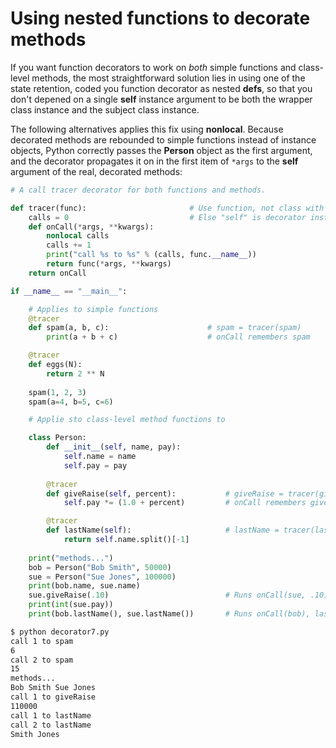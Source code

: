 # Using nested functions to decorate methods

If you want function decorators to work on *both* simple functions and class-level methods, the most straightforward solution lies in using one of the state retention, coded you function decorator as nested **defs**, so that you don't depened on a single **self** instance argument to be both the wrapper class instance and the subject class instance.

The following alternatives applies this fix using **nonlocal**. Because decorated methods are rebounded to simple functions instead of instance objects, Python correctly passes the **Person** object as the first argument, and the decorator propagates it on in the first item of `*args` to the **self** argument of the real, decorated methods:

```py
# A call tracer decorator for both functions and methods.

def tracer(func):                       # Use function, not class with __call__
    calls = 0                           # Else "self" is decorator instance only!
    def onCall(*args, **kwargs):
        nonlocal calls
        calls += 1
        print("call %s to %s" % (calls, func.__name__))
        return func(*args, **kwargs)
    return onCall

if __name__ == "__main__":

    # Applies to simple functions
    @tracer
    def spam(a, b, c):                      # spam = tracer(spam)
        print(a + b + c)                    # onCall remembers spam

    @tracer
    def eggs(N):
        return 2 ** N
    
    spam(1, 2, 3)
    spam(a=4, b=5, c=6)

    # Applie sto class-level method functions to

    class Person:
        def __init__(self, name, pay):
            self.name = name 
            self.pay = pay 
        
        @tracer
        def giveRaise(self, percent):           # giveRaise = tracer(giveRaise)
            self.pay *= (1.0 + percent)         # onCall remembers giveRaise

        @tracer 
        def lastName(self):                     # lastName = tracer(lastName)
            return self.name.split()[-1]
        
    print("methods...")
    bob = Person("Bob Smith", 50000)
    sue = Person("Sue Jones", 100000)
    print(bob.name, sue.name)
    sue.giveRaise(.10)                          # Runs onCall(sue, .10)
    print(int(sue.pay))
    print(bob.lastName(), sue.lastName())       # Runs onCall(bob), lastName in scopes
```

```bash
$ python decorator7.py 
call 1 to spam
6
call 2 to spam
15
methods...
Bob Smith Sue Jones
call 1 to giveRaise
110000
call 1 to lastName
call 2 to lastName
Smith Jones
```